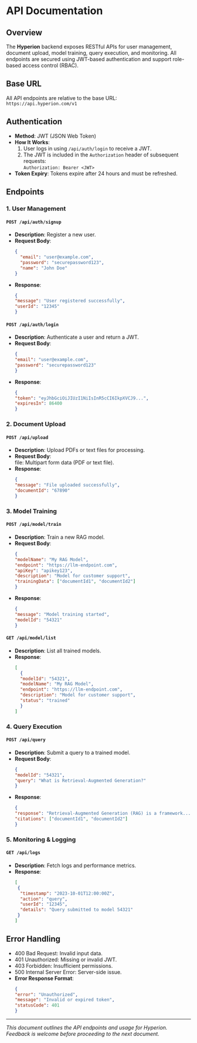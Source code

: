 # API Documentation

## Overview
The **Hyperion** backend exposes RESTful APIs for user management, document upload, model training, query execution, and monitoring. All endpoints are secured using JWT-based authentication and support role-based access control (RBAC).

## Base URL
All API endpoints are relative to the base URL:  
`https://api.hyperion.com/v1`

## Authentication
- **Method**: JWT (JSON Web Token)  
- **How It Works**:  
  1. User logs in using `/api/auth/login` to receive a JWT.  
  2. The JWT is included in the `Authorization` header of subsequent requests:  
     `Authorization: Bearer <JWT>`  
- **Token Expiry**: Tokens expire after 24 hours and must be refreshed.  

## Endpoints

### 1. User Management
#### `POST /api/auth/signup`
- **Description**: Register a new user.  
- **Request Body**:  
  ```json
  {
    "email": "user@example.com",
    "password": "securepassword123",
    "name": "John Doe"
  }
- **Response**:  
  ```json
  {
  "message": "User registered successfully",
  "userId": "12345"
  }

#### `POST /api/auth/login`
- **Description**: Authenticate a user and return a JWT.  
- **Request Body**:  
  ```json
  {
  "email": "user@example.com",
  "password": "securepassword123"
  }
- **Response**:  
  ```json
  {
  "token": "eyJhbGciOiJIUzI1NiIsInR5cCI6IkpXVCJ9...",
  "expiresIn": 86400
  }

### 2. Document Upload
#### `POST /api/upload`
- **Description**: Upload PDFs or text files for processing.
- **Request Body**:  
  file: Multipart form data (PDF or text file).
- **Response**:  
  ```json
  {
  "message": "File uploaded successfully",
  "documentId": "67890"
  }

### 3. Model Training
#### `POST /api/model/train`
- **Description**: Train a new RAG model.
- **Request Body**: 
  ```json 
  {
  "modelName": "My RAG Model",
  "endpoint": "https://llm-endpoint.com",
  "apiKey": "apikey123",
  "description": "Model for customer support",
  "trainingData": ["documentId1", "documentId2"]
  }
- **Response**:  
  ```json
  {
  "message": "Model training started",
  "modelId": "54321"
  }

#### `GET /api/model/list`
- **Description**: List all trained models.
- **Response**:  
  ```json
  [
    {
    "modelId": "54321",
    "modelName": "My RAG Model",
    "endpoint": "https://llm-endpoint.com",
    "description": "Model for customer support",
    "status": "trained"
    }
  ]

### 4. Query Execution
#### `POST /api/query`
- **Description**: Submit a query to a trained model.
- **Request Body**:  
  ```json
  {
  "modelId": "54321",
  "query": "What is Retrieval-Augmented Generation?"
  }
- **Response**:  
  ```json
  {
  "response": "Retrieval-Augmented Generation (RAG) is a framework...",
  "citations": ["documentId1", "documentId2"]
  }

### 5. Monitoring & Logging
#### `GET /api/logs`
- **Description**: Fetch logs and performance metrics.
- **Response**:  
  ```json
  [
   {
    "timestamp": "2023-10-01T12:00:00Z",
    "action": "query",
    "userId": "12345",
    "details": "Query submitted to model 54321"
   }
  ]

## Error Handling
- 400 Bad Request: Invalid input data.
- 401 Unauthorized: Missing or invalid JWT.
- 403 Forbidden: Insufficient permissions.
- 500 Internal Server Error: Server-side issue.
- **Error Response Format**:  
  ```json
  {
  "error": "Unauthorized",
  "message": "Invalid or expired token",
  "statusCode": 401
  }

---

*This document outlines the API endpoints and usage for Hyperion. Feedback is welcome before proceeding to the next document.*